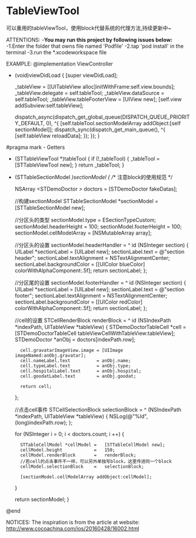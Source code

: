 # TableViewTool
可以重用的tableViewTool，使用block代替系统的代理方法,持续更新中~

ATTENTIONS:
-**You may run this project by following issues below:**
-1.Enter the folder that owns file named 'Podfile'
-2.tap 'pod install' in the terminal
-3.run the *.xcodeworkspace file




EXAMPLE:
@implementation ViewController

- (void)viewDidLoad {
    [super viewDidLoad];
    
    _tableView = [[UITableView alloc]initWithFrame:self.view.bounds];
    _tableView.delegate = self.tableTool;
    _tableView.dataSource = self.tableTool;
    _tableView.tableFooterView = [UIView new];
    [self.view addSubview:self.tableView];
    
    
    
    
    dispatch_async(dispatch_get_global_queue(DISPATCH_QUEUE_PRIORITY_DEFAULT, 0), ^{
        [self.tableTool.sectionModelArray addObject:[self sectionModel]];
        dispatch_sync(dispatch_get_main_queue(), ^{
            [self.tableView reloadData];
        });
    });
}


#pragma mark - Getters
- (STTableViewTool *)tableTool
{
    if (!_tableTool) {
        _tableTool = [STTableViewTool new];
    }
    return _tableTool;
}


- (STTableSectionModel *)sectionModel
{
    /** 注意block的使用规范
     */
    
    NSArray <STDemoDoctor *>* doctors = [STDemoDoctor fakeDatas];
    
    
    //构建sectionModel
    STTableSectionModel *sectionModel = [STTableSectionModel new];
    
    //分区头的类型
    sectionModel.type               = ESectionTypeCustom;
    sectionModel.headerHeight       = 100;
    sectionModel.footerHeight       = 100;
    sectionModel.cellModelArray     = [NSMutableArray array];
    
    
    //分区头的设置
    sectionModel.headerHandler          = ^ id (NSInteger section)
    {
        UILabel *sectionLabel           = [UILabel new];
        sectionLabel.text               = @"section header";
        sectionLabel.textAlignment      = NSTextAlignmentCenter;
        sectionLabel.backgroundColor    = [[UIColor blueColor] colorWithAlphaComponent:.5f];
        return sectionLabel;
    };
    
    //分区尾的设置
    sectionModel.footerHandler          = ^ id (NSInteger section)
    {
        UILabel *sectionLabel           = [UILabel new];
        sectionLabel.text               = @"section footer";
        sectionLabel.textAlignment      = NSTextAlignmentCenter;
        sectionLabel.backgroundColor    = [[UIColor redColor] colorWithAlphaComponent:.5f];
        return sectionLabel;
    };
    
    //cell的设置
    STCellRenderBlock renderBlock   =  ^ id (NSIndexPath *indexPath, UITableView *tableView)
    {
        STDemoDoctorTableCell *cell  = [STDemoDoctorTableCell tableViewCellWithTableView:tableView];
        STDemoDoctor *anObj          = doctors[indexPath.row];
        
        cell.gravatarImageView.image = [UIImage imageNamed:anObj.gravatar];
        cell.nameLabel.text          = anObj.name;
        cell.typeLabel.text          = anObj.type;
        cell.hospitalLabel.text      = anObj.hospital;
        cell.goodatLabel.text        = anObj.goodat;
        
        return cell;
    };
    
    //点击cell事件
    STCellSelectionBlock selectionBlock    = ^ (NSIndexPath *indexPath, UITableView *tableView)
    {
        NSLog(@"%ld",(long)indexPath.row);
    };
    
    
    for (NSInteger i = 0; i < doctors.count; i ++) {
        
        STTableCellModel *cellModel =   [STTableCellModel new];
        cellModel.height            =   150;
        cellModel.renderBlock       =   renderBlock;
        //若cell的点击事件不一样，可以另外单独写block，这里传进同一个block
        cellModel.selectionBlock    =   selectionBlock;
        
        [sectionModel.cellModelArray addObject:cellModel];
    }
    
   return sectionModel;
}

@end














NOTICES:
The inspiration is from the article at website:   http://www.cocoachina.com/ios/20160428/16002.html
